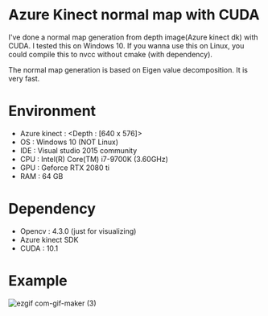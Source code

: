 # Azure Kinect normal map with CUDA

I've done a normal map generation from depth image(Azure kinect dk) with CUDA. I tested this on Windows 10. If you wanna use this on Linux, you could compile this to nvcc without cmake (with dependency).

The normal map generation is based on Eigen value decomposition. It is very fast.

# Environment
- Azure kinect : <Depth : [640 x 576]>
- OS : Windows 10 (NOT Linux)
- IDE : Visual studio 2015 community
- CPU : Intel(R) Core(TM) i7-9700K (3.60GHz)
- GPU : Geforce RTX 2080 ti
- RAM : 64 GB

# Dependency
- Opencv : 4.3.0 (just for visualizing)
- Azure kinect SDK
- CUDA : 10.1

# Example
![ezgif com-gif-maker (3)](https://user-images.githubusercontent.com/23024027/104707143-60a70400-575f-11eb-816a-375360cd2581.gif)
